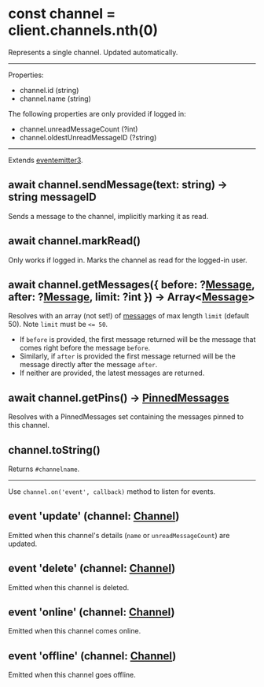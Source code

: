 # const channel = client.channels.nth(0)
Represents a single channel. Updated automatically.

---

Properties:

* channel.id (string)
* channel.name (string)

The following properties are only provided if logged in:

* channel.unreadMessageCount (?int)
* channel.oldestUnreadMessageID (?string)

---

Extends [eventemitter3](https://npm.im/eventemitter3).

## await channel.sendMessage(text: string) -> string messageID
Sends a message to the channel, implicitly marking it as read.

## await channel.markRead()
Only works if logged in. Marks the channel as read for the logged-in user.

## await channel.getMessages({ before: ?[Message](message.md), after: ?[Message](message.md), limit: ?int }) -> Array<[Message](message.md)>
Resolves with an array (not set!) of [message](message.md)s of max length `limit` (default 50). Note `limit` must be `<= 50`.

+ If `before` is provided, the first message returned will be the message that comes right before the message `before`.
+ Similarly, if `after` is provided the first message returned will be the message directly after the message `after`.
+ If neither are provided, the latest messages are returned.

## await channel.getPins() -> [PinnedMessages](pinned-messages.md)
Resolves with a PinnedMessages set containing the messages pinned to this channel.

## channel.toString()
Returns `#channelname`.

---

Use `channel.on('event', callback)` method to listen for events.

## event 'update' (channel: [Channel](channel.md))
Emitted when this channel's details (`name` or `unreadMessageCount`) are updated.

## event 'delete' (channel: [Channel](channel.md))
Emitted when this channel is deleted.

## event 'online' (channel: [Channel](channel.md))
Emitted when this channel comes online.

## event 'offline' (channel: [Channel](channel.md))
Emitted when this channel goes offline.
